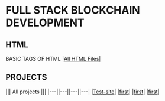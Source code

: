 # FULL STACK BLOCKCHAIN DEVELOPMENT

## HTML

BASIC TAGS OF HTML
|[All HTML Files](./HTML/readme.md)|

## PROJECTS

||| All projects |||
|---||---||---||---|
|[Test-site](./Projects/test-site/index.html)|
|[first](./HTML/)|
|[first](./HTML/)|
|[first](./HTML/)|
